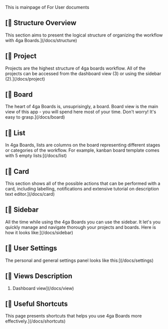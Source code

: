 This is mainpage of For User documents

[📄️ Structure Overview
---------------------

This section aims to present the logical structure of organizing the workflow with 4ga Boards.](/docs/structure)

[📄️ Project
----------

Projects are the highest structure of 4ga boards workflow. All of the projects can be accessed from the dashboard view (3) or using the sidebar (2).](/docs/project)

[📄️ Board
--------

The heart of 4ga Boards is, unsuprisingly, a board. Board view is the main view of this app - you will spend here most of your time. Don't worry! It's easy to grasp.](/docs/board)

[📄️ List
-------

In 4ga Boards, lists are columns on the board representing different stages or categories of the workflow. For example, kanban board template comes with 5 empty lists:](/docs/list)

[📄️ Card
-------

This section shows all of the possible actions that can be performed with a card, including labelling, notifications and extensive tutorial on description text editor.](/docs/card)

[📄️ Sidebar
----------

All the time while using the 4ga Boards you can use the sidebar. It let's you quickly manage and navigate thorough your projects and boards. Here is how it looks like:](/docs/sidebar)

[📄️ User Settings
----------------

The personal and general settings panel looks like this:](/docs/settings)

[📄️ Views Description
--------------------

1. Dashboard view](/docs/view)

[📄️ Useful Shortcuts
-------------------

This page presents shortcuts that helps you use 4ga Boards more effectively.](/docs/shortcuts)